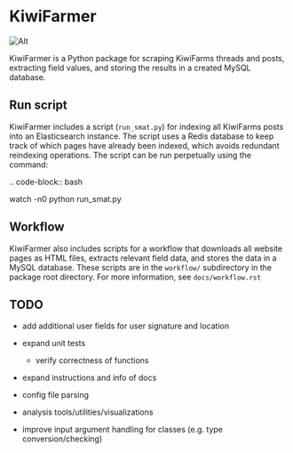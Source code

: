 
KiwiFarmer
==========

![Alt](https://repobeats.axiom.co/api/embed/3ab62a4d52db28cc259144d42f26e64742445948.svg "Repobeats analytics image")

KiwiFarmer is a Python package for scraping KiwiFarms threads and posts, extracting field values, and storing the results in a created MySQL database.

Run script
----------

KiwiFarmer includes a script (`run_smat.py`) for indexing all KiwiFarms posts into an Elasticsearch instance. The script uses a Redis database to keep track of which pages have already been indexed, which avoids redundant reindexing operations.
The script can be run perpetually using the command:

.. code-block:: bash

  watch -n0 python run_smat.py

Workflow
--------

KiwiFarmer also includes scripts for a workflow that downloads all website pages as HTML files, extracts relevant field data, and stores the data in a MySQL database.
These scripts are in the `workflow/` subdirectory in the package root directory.
For more information, see `docs/workflow.rst`

TODO
----

* add additional user fields for user signature and location

* expand unit tests

  * verify correctness of functions

* expand instructions and info of docs

* config file parsing

* analysis tools/utilities/visualizations

* improve input argument handling for classes (e.g. type conversion/checking)
